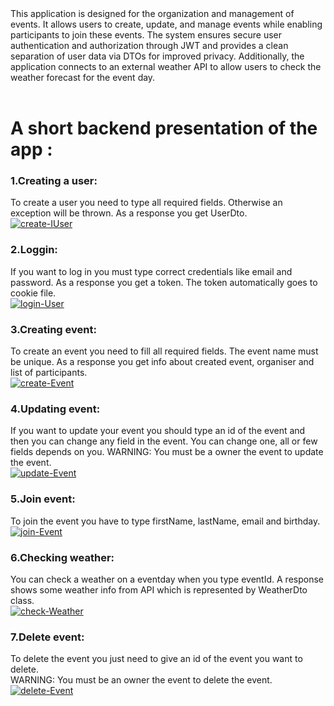 <body>
This application is designed for the organization and management of events. It allows users to create, update, and manage events while enabling participants to join these events.
The system ensures secure user authentication and authorization through JWT and provides a clean separation of user data via DTOs for improved privacy.
Additionally, the application connects to an external weather API to allow users to check the weather forecast for the event day. <br><br>


<h1>A short backend presentation of the app :</h1>

<h3>1.Creating a user:</h3>
To create a user you need to type all required fields. Otherwise an exception will be thrown. As a response you get UserDto.<br>
<a href="https://ibb.co/5ksD599"><img src="https://i.ibb.co/9hyXqvv/create-IUser.png" alt="create-IUser" border="0"></a>
<br>

<h3>2.Loggin:</h3>
If you want to log in you must type correct credentials like email and password. As a response you get a token. The token automatically goes to cookie file.<br>
<a href="https://ibb.co/QDHPTd2"><img src="https://i.ibb.co/PDWcPQ7/login-User.png" alt="login-User" border="0"></a>
<br>

<h3>3.Creating event:</h3>
To create an event you need to fill all required fields. The event name must be unique. As a response you get info about created event, organiser and list of participants.<br>
<a href="https://ibb.co/s2jqv6R"><img src="https://i.ibb.co/jThDvWf/create-Event.png" alt="create-Event" border="0"></a>
<br>

<h3>4.Updating event:</h3>
If you want to update your event you should type an id of the event and then you can change any field in the event. You can change one, all or few fields depends on you.
WARNING: You must be a owner the event to update the event.<br>
<a href="https://ibb.co/hYs1tHM"><img src="https://i.ibb.co/CPBsTvt/update-Event.png" alt="update-Event" border="0"></a>
<br>

<h3>5.Join event:</h3>
To join the event you have to type firstName, lastName, email and birthday.<br>
<a href="https://ibb.co/znrwK4Q"><img src="https://i.ibb.co/tm45yJQ/join-Event.png" alt="join-Event" border="0"></a>
<br>

<h3>6.Checking weather:</h3>
You can check a weather on a eventday when you type eventId. A response shows some weather info from API which is represented by WeatherDto class.<br>
<a href="https://ibb.co/Bg4RdMQ"><img src="https://i.ibb.co/YtDGYs1/check-Weather.png" alt="check-Weather" border="0"></a>
<br>

<h3>7.Delete event:</h3>
To delete the event you just need to give an id of the event you want to delete.<br>
WARNING: You must be an owner the event to delete the event.<br>
<a href="https://ibb.co/gD2BDNG"><img src="https://i.ibb.co/kh7Whjp/delete-Event.png" alt="delete-Event" border="0"></a>
<br>
</body>
